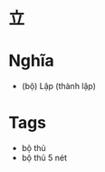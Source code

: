 # 立

# Nghĩa
* (bộ) Lập (thành lập)

# Tags
* bộ thủ
*  bộ thủ 5 nét

<script>window.HANZI_FIELD='立';</script>
